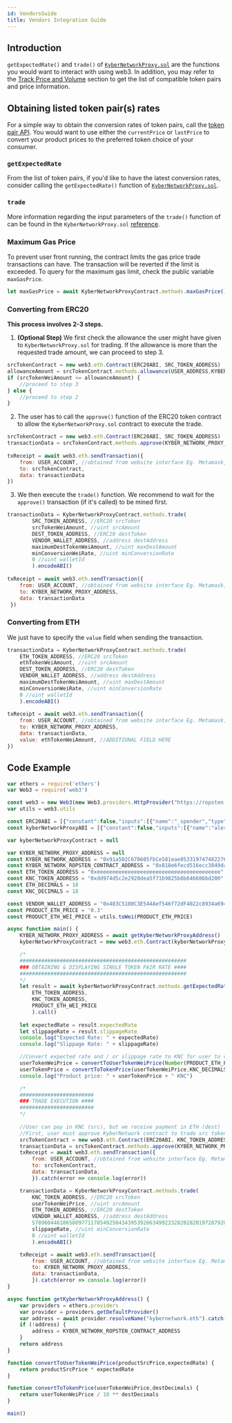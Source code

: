 ```yaml
---
id: VendorsGuide
title: Vendors Integration Guide
---
```

## Introduction
`getExpectedRate()` and `trade()` of [`KyberNetworkProxy.sol`](api-kybernetworkproxy.md) are the functions you would want to interact with using web3. In addition, you may refer to the [Track Price and Volume](guide-trackerapi.md) section to get the list of compatible token pairs and price information.

## Obtaining listed token pair(s) rates
For a simple way to obtain the conversion rates of token pairs, call the [token pair API](guide-trackerapi.md#price-and-volume-information). You would want to use either the `currentPrice` or `lastPrice` to convert your product prices to the preferred token choice of your consumer.

### `getExpectedRate`
From the list of token pairs, if you'd like to have the latest conversion rates, consider calling the `getExpectedRate()` function of [`KyberNetworkProxy.sol`](api-kybernetworkproxy.md#getexpectedrate).
<!--Call this function to obtain the freshest conversion rate of a single token pair. 
| Parameter           | Type    | Description                                   |
| ------------------- |:-------:|:------------------------------------:|
| `src`     | ERC20 | source ERC20 token contract address |
| `dest`    | ERC20 | destination ERC20 token contract address |
| `srcQty`  | uint | wei amount of source ERC20 token |
**Returns:**\
The expected exchange rate and slippage rate. Note that these returned values are in **18 decimals** regardless of the destination token's decimals
```js
let result = await kyberNetworkProxyContract.methods.getExpectedRate(
	ETH_TOKEN_ADDRESS, //ERC20 src
	KNC_TOKEN_ADDRESS,  //ERC20 dest
	PRODUCT_ETH_WEI_PRICE //uint srcQty
	).call()
```-->

### `trade`
More information regarding the input parameters of the `trade()` function of can be found in the `KyberNetworkProxy.sol` [reference](api-kybernetworkproxy.md#trade).
<!--| Parameter           | Type    | Description                                   |
| ------------------- |:-------:|:--------------------------------------------------------------------:|
| `src`               | ERC20   | source ERC20 token contract address                                  |
| `srcAmount`         | uint    | wei amount of source ERC20 token                                     |
| `dest`              | ERC20   | destination ER#### Example
```js
let result = await kyberNetworkProxyContract.methods.getExpectedRate(
	ETH_TOKEN_ADDRESS, //ERC20 src
	KNC_TOKEN_ADDRESS,  //ERC20 dest
	PRODUCT_ETH_WEI_PRICE //uint srcQty
	).call()
```C20 token contract address                             |
| `destAddress`       | address | recipient address for destination ERC20 token                        |
| `maxDestAmount`     | uint    | limit on the amount of destination tokens                            |
| `minConversionRate` | uint    | minimum conversion rate;  trade is canceled if actual rate is lower |
| `walletId`          | address | wallet address to send part of the fees to                           |
**Returns:**\
Amount of actual destination tokens
#### `srcAmount` | `maxDestAmount`
These amounts should be in the source and destination token decimals respectively. For example, if the user wants to swap from / to 10 POWR, which has 6 decimals, it would be `10 * (10 ** 6) = 10000000`
**Note:**<br>`maxDestAmount` should **not** be `0`. Set it to an arbitarily large amount if you want all source tokens to be converted.
#### `minConversionRate`
This rate is independent of the source and destination token decimals. To calculate this rate, take `yourRate * 10**18`. For example, even though ZIL has 12 token decimals, if we want the minimum conversion rate to be `1 ZIL = 0.00017 ETH`, then `minConversionRate = 0.00017 * (10 ** 18)`.
#### `walletId`
If you are part of our [fee sharing program](guide-feesharing.md),  this will be your registered wallet address. Set it as `0` if you are not a participant.-->

### Maximum Gas Price
To prevent user front running, the contract limits the gas price trade transactions can have. The transaction will be reverted if the limit is exceeded. To query for the maximum gas limit, check the public variable `maxGasPrice`.

```js
let maxGasPrice = await KyberNetworkProxyContract.methods.maxGasPrice().call()
```

### Converting from ERC20
**This process involves 2-3 steps.**
1. **(Optional Step)** We first check the allowance the user might have given to `KyberNetworkProxy.sol` for trading. If the allowance is more than the requested trade amount, we can proceed to step 3.
```js
srcTokenContract = new web3.eth.Contract(ERC20ABI, SRC_TOKEN_ADDRESS)
allowanceAmount = srcTokenContract.methods.allowance(USER_ADDRESS,KYBER_NETWORK_PROXY_ADDRESS).call()
if (srcTokenWeiAmount <= allowanceAmount) {
	//proceed to step 3
} else {
	//proceed to step 2
}
```

2. The user has to call the `approve()` function of the ERC20 token contract to allow the `KyberNetworkProxy.sol` contract to execute the trade.
```js
srcTokenContract = new web3.eth.Contract(ERC20ABI, SRC_TOKEN_ADDRESS)
transactionData = srcTokenContract.methods.approve(KYBER_NETWORK_PROXY_ADDRESS,srcTokenWeiPrice).encodeABI()
	
txReceipt = await web3.eth.sendTransaction({
	from: USER_ACCOUNT, //obtained from website interface Eg. Metamask, Ledger etc.
	to: srcTokenContract,
	data: transactionData
})
```

3. We then execute the `trade()` function. We recommend to wait for the `approve()` transaction (if it's called) to be mined first.
```js
transactionData = KyberNetworkProxyContract.methods.trade(
		SRC_TOKEN_ADDRESS, //ERC20 srcToken
		srcTokenWeiAmount, //uint srcAmount
		DEST_TOKEN_ADDRESS, //ERC20 destToken
		VENDOR_WALLET_ADDRESS, //address destAddress
		maximumDestTokenWeiAmount, //uint maxDestAmount
		minConversionWeiRate, //uint minConversionRate
		0 //uint walletId
		).encodeABI()
		
txReceipt = await web3.eth.sendTransaction({
	from: USER_ACCOUNT, //obtained from website interface Eg. Metamask, Ledger etc.
	to: KYBER_NETWORK_PROXY_ADDRESS, 
	data: transactionData
 })
```

### Converting from ETH
We just have to specify the `value` field when sending the transaction.

```js
transactionData = KyberNetworkProxyContract.methods.trade(
	ETH_TOKEN_ADDRESS, //ERC20 srcToken
	ethTokenWeiAmount, //uint srcAmount
	DEST_TOKEN_ADDRESS, //ERC20 destToken
	VENDOR_WALLET_ADDRESS, //address destAddress
	maximumDestTokenWeiAmount, //uint maxDestAmount
	minConversionWeiRate, //uint minConversionRate
	0 //uint walletId
	).encodeABI()
		
txReceipt = await web3.eth.sendTransaction({
	from: USER_ACCOUNT, //obtained from website interface Eg. Metamask, Ledger etc.
	to: KYBER_NETWORK_PROXY_ADDRESS, 
	data: transactionData,
	value: ethTokenWeiAmount, //ADDITIONAL FIELD HERE
})
```

## Code Example
```js
var ethers = require('ethers')
var Web3 = require('web3')

const web3 = new Web3(new Web3.providers.HttpProvider("https://ropsten.infura.io"))
var utils = web3.utils

const ERC20ABI = [{"constant":false,"inputs":[{"name":"_spender","type":"address"},{"name":"_value","type":"uint256"}],"name":"approve","outputs":[{"name":"success","type":"bool"}],"payable":false,"stateMutability":"nonpayable","type":"function"},{"constant":true,"inputs":[],"name":"totalSupply","outputs":[{"name":"supply","type":"uint256"}],"payable":false,"stateMutability":"view","type":"function"},{"constant":false,"inputs":[{"name":"_from","type":"address"},{"name":"_to","type":"address"},{"name":"_value","type":"uint256"}],"name":"transferFrom","outputs":[{"name":"success","type":"bool"}],"payable":false,"stateMutability":"nonpayable","type":"function"},{"constant":true,"inputs":[],"name":"decimals","outputs":[{"name":"digits","type":"uint256"}],"payable":false,"stateMutability":"view","type":"function"},{"constant":true,"inputs":[{"name":"_owner","type":"address"}],"name":"balanceOf","outputs":[{"name":"balance","type":"uint256"}],"payable":false,"stateMutability":"view","type":"function"},{"constant":false,"inputs":[{"name":"_to","type":"address"},{"name":"_value","type":"uint256"}],"name":"transfer","outputs":[{"name":"success","type":"bool"}],"payable":false,"stateMutability":"nonpayable","type":"function"},{"constant":true,"inputs":[{"name":"_owner","type":"address"},{"name":"_spender","type":"address"}],"name":"allowance","outputs":[{"name":"remaining","type":"uint256"}],"payable":false,"stateMutability":"view","type":"function"},{"anonymous":false,"inputs":[{"indexed":true,"name":"_owner","type":"address"},{"indexed":true,"name":"_spender","type":"address"},{"indexed":false,"name":"_value","type":"uint256"}],"name":"Approval","type":"event"}]
const kyberNetworkProxyABI = [{"constant":false,"inputs":[{"name":"alerter","type":"address"}],"name":"removeAlerter","outputs":[],"payable":false,"stateMutability":"nonpayable","type":"function"},{"constant":true,"inputs":[],"name":"enabled","outputs":[{"name":"","type":"bool"}],"payable":false,"stateMutability":"view","type":"function"},{"constant":true,"inputs":[],"name":"pendingAdmin","outputs":[{"name":"","type":"address"}],"payable":false,"stateMutability":"view","type":"function"},{"constant":true,"inputs":[],"name":"getOperators","outputs":[{"name":"","type":"address[]"}],"payable":false,"stateMutability":"view","type":"function"},{"constant":false,"inputs":[{"name":"src","type":"address"},{"name":"srcAmount","type":"uint256"},{"name":"dest","type":"address"},{"name":"destAddress","type":"address"},{"name":"maxDestAmount","type":"uint256"},{"name":"minConversionRate","type":"uint256"},{"name":"walletId","type":"address"},{"name":"hint","type":"bytes"}],"name":"tradeWithHint","outputs":[{"name":"","type":"uint256"}],"payable":true,"stateMutability":"payable","type":"function"},{"constant":false,"inputs":[{"name":"token","type":"address"},{"name":"srcAmount","type":"uint256"},{"name":"minConversionRate","type":"uint256"}],"name":"swapTokenToEther","outputs":[{"name":"","type":"uint256"}],"payable":false,"stateMutability":"nonpayable","type":"function"},{"constant":false,"inputs":[{"name":"token","type":"address"},{"name":"amount","type":"uint256"},{"name":"sendTo","type":"address"}],"name":"withdrawToken","outputs":[],"payable":false,"stateMutability":"nonpayable","type":"function"},{"constant":true,"inputs":[],"name":"maxGasPrice","outputs":[{"name":"","type":"uint256"}],"payable":false,"stateMutability":"view","type":"function"},{"constant":false,"inputs":[{"name":"newAlerter","type":"address"}],"name":"addAlerter","outputs":[],"payable":false,"stateMutability":"nonpayable","type":"function"},{"constant":true,"inputs":[],"name":"kyberNetworkContract","outputs":[{"name":"","type":"address"}],"payable":false,"stateMutability":"view","type":"function"},{"constant":true,"inputs":[{"name":"user","type":"address"}],"name":"getUserCapInWei","outputs":[{"name":"","type":"uint256"}],"payable":false,"stateMutability":"view","type":"function"},{"constant":false,"inputs":[{"name":"src","type":"address"},{"name":"srcAmount","type":"uint256"},{"name":"dest","type":"address"},{"name":"minConversionRate","type":"uint256"}],"name":"swapTokenToToken","outputs":[{"name":"","type":"uint256"}],"payable":false,"stateMutability":"nonpayable","type":"function"},{"constant":false,"inputs":[{"name":"newAdmin","type":"address"}],"name":"transferAdmin","outputs":[],"payable":false,"stateMutability":"nonpayable","type":"function"},{"constant":false,"inputs":[],"name":"claimAdmin","outputs":[],"payable":false,"stateMutability":"nonpayable","type":"function"},{"constant":false,"inputs":[{"name":"token","type":"address"},{"name":"minConversionRate","type":"uint256"}],"name":"swapEtherToToken","outputs":[{"name":"","type":"uint256"}],"payable":true,"stateMutability":"payable","type":"function"},{"constant":false,"inputs":[{"name":"newAdmin","type":"address"}],"name":"transferAdminQuickly","outputs":[],"payable":false,"stateMutability":"nonpayable","type":"function"},{"constant":true,"inputs":[],"name":"getAlerters","outputs":[{"name":"","type":"address[]"}],"payable":false,"stateMutability":"view","type":"function"},{"constant":true,"inputs":[{"name":"src","type":"address"},{"name":"dest","type":"address"},{"name":"srcQty","type":"uint256"}],"name":"getExpectedRate","outputs":[{"name":"expectedRate","type":"uint256"},{"name":"slippageRate","type":"uint256"}],"payable":false,"stateMutability":"view","type":"function"},{"constant":true,"inputs":[{"name":"user","type":"address"},{"name":"token","type":"address"}],"name":"getUserCapInTokenWei","outputs":[{"name":"","type":"uint256"}],"payable":false,"stateMutability":"view","type":"function"},{"constant":false,"inputs":[{"name":"newOperator","type":"address"}],"name":"addOperator","outputs":[],"payable":false,"stateMutability":"nonpayable","type":"function"},{"constant":false,"inputs":[{"name":"_kyberNetworkContract","type":"address"}],"name":"setKyberNetworkContract","outputs":[],"payable":false,"stateMutability":"nonpayable","type":"function"},{"constant":false,"inputs":[{"name":"operator","type":"address"}],"name":"removeOperator","outputs":[],"payable":false,"stateMutability":"nonpayable","type":"function"},{"constant":true,"inputs":[{"name":"field","type":"bytes32"}],"name":"info","outputs":[{"name":"","type":"uint256"}],"payable":false,"stateMutability":"view","type":"function"},{"constant":false,"inputs":[{"name":"src","type":"address"},{"name":"srcAmount","type":"uint256"},{"name":"dest","type":"address"},{"name":"destAddress","type":"address"},{"name":"maxDestAmount","type":"uint256"},{"name":"minConversionRate","type":"uint256"},{"name":"walletId","type":"address"}],"name":"trade","outputs":[{"name":"","type":"uint256"}],"payable":true,"stateMutability":"payable","type":"function"},{"constant":false,"inputs":[{"name":"amount","type":"uint256"},{"name":"sendTo","type":"address"}],"name":"withdrawEther","outputs":[],"payable":false,"stateMutability":"nonpayable","type":"function"},{"constant":true,"inputs":[{"name":"token","type":"address"},{"name":"user","type":"address"}],"name":"getBalance","outputs":[{"name":"","type":"uint256"}],"payable":false,"stateMutability":"view","type":"function"},{"constant":true,"inputs":[],"name":"admin","outputs":[{"name":"","type":"address"}],"payable":false,"stateMutability":"view","type":"function"},{"inputs":[{"name":"_admin","type":"address"}],"payable":false,"stateMutability":"nonpayable","type":"constructor"},{"anonymous":false,"inputs":[{"indexed":true,"name":"trader","type":"address"},{"indexed":false,"name":"src","type":"address"},{"indexed":false,"name":"dest","type":"address"},{"indexed":false,"name":"actualSrcAmount","type":"uint256"},{"indexed":false,"name":"actualDestAmount","type":"uint256"}],"name":"ExecuteTrade","type":"event"},{"anonymous":false,"inputs":[{"indexed":false,"name":"newNetworkContract","type":"address"},{"indexed":false,"name":"oldNetworkContract","type":"address"}],"name":"KyberNetworkSet","type":"event"},{"anonymous":false,"inputs":[{"indexed":false,"name":"token","type":"address"},{"indexed":false,"name":"amount","type":"uint256"},{"indexed":false,"name":"sendTo","type":"address"}],"name":"TokenWithdraw","type":"event"},{"anonymous":false,"inputs":[{"indexed":false,"name":"amount","type":"uint256"},{"indexed":false,"name":"sendTo","type":"address"}],"name":"EtherWithdraw","type":"event"},{"anonymous":false,"inputs":[{"indexed":false,"name":"pendingAdmin","type":"address"}],"name":"TransferAdminPending","type":"event"},{"anonymous":false,"inputs":[{"indexed":false,"name":"newAdmin","type":"address"},{"indexed":false,"name":"previousAdmin","type":"address"}],"name":"AdminClaimed","type":"event"},{"anonymous":false,"inputs":[{"indexed":false,"name":"newAlerter","type":"address"},{"indexed":false,"name":"isAdd","type":"bool"}],"name":"AlerterAdded","type":"event"},{"anonymous":false,"inputs":[{"indexed":false,"name":"newOperator","type":"address"},{"indexed":false,"name":"isAdd","type":"bool"}],"name":"OperatorAdded","type":"event"}]

var kyberNetworkProxyContract = null

var KYBER_NETWORK_PROXY_ADDRESS = null
const KYBER_NETWORK_ADDRESS = "0x91a502C678605fbCe581eae053319747482276b9"
const KYBER_NETWORK_ROPSTEN_CONTRACT_ADDRESS = "0x818e6fecd516ecc3849daf6845e3ec868087b755"
const ETH_TOKEN_ADDRESS = "0xeeeeeeeeeeeeeeeeeeeeeeeeeeeeeeeeeeeeeeee"
const KNC_TOKEN_ADDRESS = "0xdd974d5c2e2928dea5f71b9825b8b646686bd200"
const ETH_DECIMALS = 18
const KNC_DECIMALS = 18

const VENDOR_WALLET_ADDRESS = "0x483C5100C3E544Aef546f72dF4022c8934a6945E"
const PRODUCT_ETH_PRICE = '0.3'
const PRODUCT_ETH_WEI_PRICE = utils.toWei(PRODUCT_ETH_PRICE)

async function main() {
	KYBER_NETWORK_PROXY_ADDRESS = await getKyberNetworkProxyAddress()
	kyberNetworkProxyContract = new web3.eth.Contract(kyberNetworkProxyABI, KYBER_NETWORK_PROXY_ADDRESS)

	/* 
	######################################################
	### OBTAINING & DISPLAYING SINGLE TOKEN PAIR RATE ####
	######################################################
	*/
	let result = await kyberNetworkProxyContract.methods.getExpectedRate(
		ETH_TOKEN_ADDRESS, 
		KNC_TOKEN_ADDRESS, 
		PRODUCT_ETH_WEI_PRICE
		).call()
	
	let expectedRate = result.expectedRate
	let slippageRate = result.slippageRate
	console.log("Expected Rate: " + expectedRate)
	console.log("Slippage Rate: " + slippageRate)

	//Convert expected rate and / or slippage rate to KNC for user to view
	userTokenWeiPrice = convertToUserTokenWeiPrice(Number(PRODUCT_ETH_PRICE), expectedRate)
	userTokenPrice = convertToTokenPrice(userTokenWeiPrice,KNC_DECIMALS)
	console.log("Product price: " + userTokenPrice + " KNC")

	/* 
	########################
	### TRADE EXECUTION ####
	########################
	*/
	
	//User can pay in KNC (src), but we receive payment in ETH (dest)
	//First, user must approve KyberNetwork contract to trade src tokens
	srcTokenContract = new web3.eth.Contract(ERC20ABI, KNC_TOKEN_ADDRESS)
	transactionData = srcTokenContract.methods.approve(KYBER_NETWORK_PROXY_ADDRESS,userTokenWeiPrice).encodeABI()
	txReceipt = await web3.eth.sendTransaction({
        from: USER_ACCOUNT, //obtained from website interface Eg. Metamask, Ledger etc.
        to: srcTokenContract,
        data: transactionData,  
        }).catch(error => console.log(error))

	transactionData = KyberNetworkProxyContract.methods.trade(
		KNC_TOKEN_ADDRESS, //ERC20 srcToken
		userTokenWeiPrice, //uint srcAmount
		ETH_TOKEN_ADDRESS, //ERC20 destToken
		VENDOR_WALLET_ADDRESS, //address destAddress
		57896044618658097711785492504343953926634992332820282019728792003956564819968, //uint maxDestAmount
		slippageRate, //uint minConversionRate
		0 //uint walletId
		).encodeABI()

	txReceipt = await web3.eth.sendTransaction({
        from: USER_ACCOUNT, //obtained from website interface Eg. Metamask, Ledger etc.
        to: KYBER_NETWORK_PROXY_ADDRESS, 
        data: transactionData, 
        }).catch(error => console.log(error))
}	

async function getKyberNetworkProxyAddress() {
	var providers = ethers.providers
	var provider = providers.getDefaultProvider()
	var address = await provider.resolveName("kybernetwork.eth").catch(error => console.log(error))
	if (!address) {
		address = KYBER_NETWORK_ROPSTEN_CONTRACT_ADDRESS
	}
	return address
}

function convertToUserTokenWeiPrice(productSrcPrice,expectedRate) {
	return productSrcPrice * expectedRate
}

function convertToTokenPrice(userTokenWeiPrice,destDecimals) {
	return userTokenWeiPrice / 10 ** destDecimals
}

main()
```
